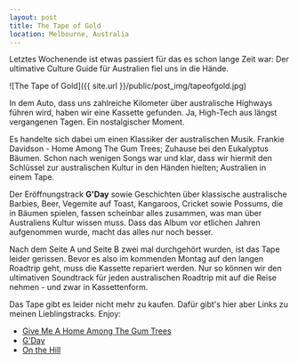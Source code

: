 ```yaml
---
layout: post
title: The Tape of Gold
location: Melbourne, Australia
---
```


Letztes Wochenende ist etwas passiert für das es schon lange Zeit war: Der ultimative Culture Guide für Australien fiel uns in die Hände. 

![The Tape of Gold]({{ site.url }}/public/post_img/tapeofgold.jpg)

In dem Auto, dass uns zahlreiche Kilometer über australische Highways führen wird, haben wir eine Kassette gefunden. Ja, High-Tech aus längst vergangenen Tagen. Ein nostalgischer Moment. 

Es handelte sich dabei um einen Klassiker der australischen Musik. Frankie Davidson - Home Among The Gum Trees; Zuhause bei den Eukalyptus Bäumen. Schon nach wenigen Songs war und klar, dass wir hiermit den Schlüssel zur australischen Kultur in den Händen hielten; Australien in einem Tape. 

Der Eröffnungstrack **G'Day** sowie Geschichten über klassische australische Barbies, Beer, Vegemite auf Toast, Kangaroos, Cricket sowie Possums, die in Bäumen spielen, fassen scheinbar alles zusammen, was man über Australiens Kultur wissen muss. Dass das Album vor etlichen Jahren aufgenommen wurde, macht das alles nur noch besser.

Nach dem Seite A und Seite B zwei mal durchgehört wurden, ist das Tape leider gerissen. Bevor es also im kommenden Montag auf den langen Roadtrip geht, muss die Kassette repariert werden. Nur so können wir den ultimativen Soundtrack für jeden australischen Roadtrip mit auf die Reise nehmen - und zwar in Kassettenform.

Das Tape gibt es leider nicht mehr zu kaufen. Dafür gibt's hier aber Links zu meinen Lieblingstracks. Enjoy:

<ul>
	<li><a target="_blank" href="http://www.amazon.de/gp/product/B005HMBG4U/ref=as_li_tl?ie=UTF8&camp=1638&creative=19454&creativeASIN=B005HMBG4U&linkCode=as2&tag=andsanmeiblo-21&linkId=FRF6OGB4OGFIFWGK">Give Me A Home Among The Gum Trees</a></li>
	<li><a target="_blank" href="http://www.amazon.de/gp/product/B003219SFC/ref=as_li_tl?ie=UTF8&camp=1638&creative=19454&creativeASIN=B003219SFC&linkCode=as2&tag=andsanmeiblo-21&linkId=D6TSOZQAP2WAWKXD">G'Day</a></li>
	<li><a target="_blank" href="http://www.amazon.de/gp/product/B001S5B1IG/ref=as_li_tl?ie=UTF8&camp=1638&creative=19454&creativeASIN=B001S5B1IG&linkCode=as2&tag=andsanmeiblo-21&linkId=BFT4DVPSFP6LZKJA">On the Hill</a></li>
</ul>